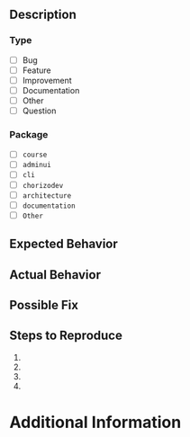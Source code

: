 ## Description

### Type

- [ ] Bug
- [ ] Feature
- [ ] Improvement
- [ ] Documentation
- [ ] Other
- [ ] Question

### Package

- [ ] `course`
- [ ] `adminui`
- [ ] `cli`
- [ ] `chorizodev`
- [ ] `architecture`
- [ ] `documentation`
- [ ] `Other`

<!--- Provide a general summary of the issue in the Title above -->

## Expected Behavior

<!--- Tell us what should happen -->

## Actual Behavior

<!--- Tell us what happens instead -->

## Possible Fix

<!--- Not obligatory, but suggest a fix or reason for the bug -->

## Steps to Reproduce

<!--- Provide a link to a live example, or an unambiguous set of steps to -->
<!--- reproduce this bug. Include code to reproduce, if relevant -->

1.
2.
3.
4.

# Additional Information

<!--- Optionally, provide any relevant resources (e.g. screenshots, stack traces, related issues, etc.) -->
